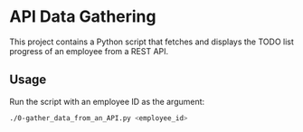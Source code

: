 # API Data Gathering

This project contains a Python script that fetches and displays the TODO list progress of an employee from a REST API.

## Usage

Run the script with an employee ID as the argument:

```sh
./0-gather_data_from_an_API.py <employee_id>

